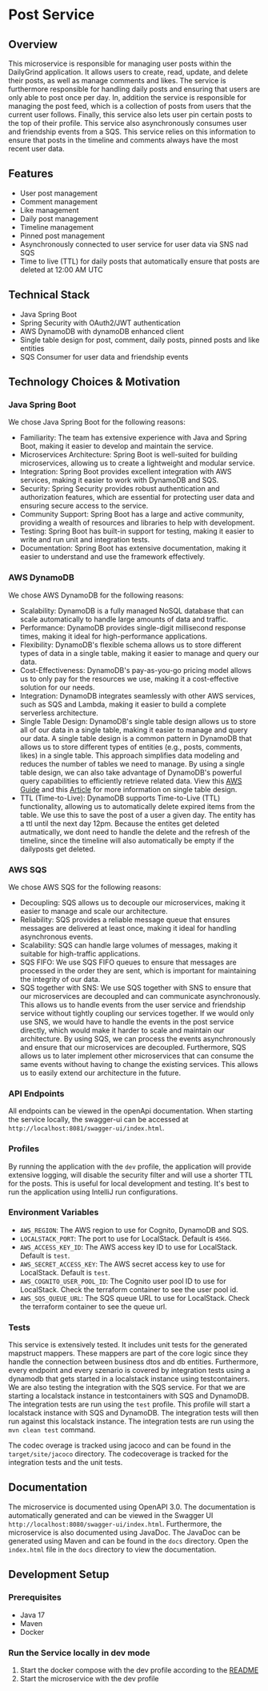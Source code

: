 # Post Service

## Overview

This microservice is responsible for managing user posts within the DailyGrind application. It allows users to create, read, update, and delete their posts, as well as manage comments and likes. The service is furthermore responsible for handling daily posts and ensuring that users are only able to post once per day. In, addition the service is responsible for managing the post feed, which is a collection of posts from users that the current user follows. Finally, this service also lets user pin certain posts to the top of their profile. This service also asynchronously consumes user and friendship events from a SQS. This service relies on this information to ensure that posts in the timeline and comments always have the most recent user data.

## Features

- User post management
- Comment management
- Like management
- Daily post management
- Timeline management
- Pinned post management
- Asynchronously connected to user service for user data via SNS nad SQS
- Time to live (TTL) for daily posts that automatically ensure that posts are deleted at 12:00 AM UTC

## Technical Stack
- Java Spring Boot
- Spring Security with OAuth2/JWT authentication
- AWS DynamoDB with dynamoDB enhanced client
- Single table design for post, comment, daily posts, pinned posts and like entities
- SQS Consumer for user data and friendship events

## Technology Choices & Motivation

### Java Spring Boot
We chose Java Spring Boot for the following reasons:
- Familiarity: The team has extensive experience with Java and Spring Boot, making it easier to develop and maintain the service.
- Microservices Architecture: Spring Boot is well-suited for building microservices, allowing us to create a lightweight and modular service.
- Integration: Spring Boot provides excellent integration with AWS services, making it easier to work with DynamoDB and SQS.
- Security: Spring Security provides robust authentication and authorization features, which are essential for protecting user data and ensuring secure access to the service.
- Community Support: Spring Boot has a large and active community, providing a wealth of resources and libraries to help with development.
- Testing: Spring Boot has built-in support for testing, making it easier to write and run unit and integration tests.
- Documentation: Spring Boot has extensive documentation, making it easier to understand and use the framework effectively.

### AWS DynamoDB
We chose AWS DynamoDB for the following reasons:
- Scalability: DynamoDB is a fully managed NoSQL database that can scale automatically to handle large amounts of data and traffic.
- Performance: DynamoDB provides single-digit millisecond response times, making it ideal for high-performance applications.
- Flexibility: DynamoDB's flexible schema allows us to store different types of data in a single table, making it easier to manage and query our data.
- Cost-Effectiveness: DynamoDB's pay-as-you-go pricing model allows us to only pay for the resources we use, making it a cost-effective solution for our needs.
- Integration: DynamoDB integrates seamlessly with other AWS services, such as SQS and Lambda, making it easier to build a complete serverless architecture.
- Single Table Design: DynamoDB's single table design allows us to store all of our data in a single table, making it easier to manage and query our data. A single table design is a common pattern in DynamoDB that allows us to store different types of entities (e.g., posts, comments, likes) in a single table. This approach simplifies data modeling and reduces the number of tables we need to manage. By using a single table design, we can also take advantage of DynamoDB's powerful query capabilities to efficiently retrieve related data. View this [AWS Guide](https://docs.aws.amazon.com/amazondynamodb/latest/developerguide/data-modeling-schema-social-network.html) and this [Article](https://aws.amazon.com/blogs/database/single-table-vs-multi-table-design-in-amazon-dynamodb/) for more information on single table design.
- TTL (Time-to-Live): DynamoDB supports Time-to-Live (TTL) functionality, allowing us to automatically delete expired items from the table. We use this to save the post of a user a given day. The entity has a ttl until the next day 12pm. Because the entites get deleted autmatically, we dont need to handle the delete and the refresh of the timeline, since the timeline will also automatically be empty if the dailyposts get deleted.

### AWS SQS
We chose AWS SQS for the following reasons:
- Decoupling: SQS allows us to decouple our microservices, making it easier to manage and scale our architecture.
- Reliability: SQS provides a reliable message queue that ensures messages are delivered at least once, making it ideal for handling asynchronous events.
- Scalability: SQS can handle large volumes of messages, making it suitable for high-traffic applications.
- SQS FIFO: We use SQS FIFO queues to ensure that messages are processed in the order they are sent, which is important for maintaining the integrity of our data.
- SQS together with SNS: We use SQS together with SNS to ensure that our microservices are decoupled and can communicate asynchronously. This allows us to handle events from the user service and friendship service without tightly coupling our services together. If we would only use SNS, we would have to handle the events in the post service directly, which would make it harder to scale and maintain our architecture. By using SQS, we can process the events asynchronously and ensure that our microservices are decoupled. Furthermore, SQS allows us to later implement other microservices that can consume the same events without having to change the existing services. This allows us to easily extend our architecture in the future.

### API Endpoints

All endpoints can be viewed in the openApi documentation. When starting the service locally, the swagger-ui can be accessed at `http://localhost:8081/swagger-ui/index.html`.

### Profiles

By running the application with the `dev` profile, the application will provide extensive logging, will disable the security filter and will use a shorter TTL for the posts. This is useful for local development and testing. It's best to run the application using IntelliJ run configurations.

### Environment Variables
- `AWS_REGION`: The AWS region to use for Cognito, DynamoDB and SQS.
- `LOCALSTACK_PORT`: The port to use for LocalStack. Default is `4566`.
- `AWS_ACCESS_KEY_ID`: The AWS access key ID to use for LocalStack. Default is `test`.
- `AWS_SECRET_ACCESS_KEY`: The AWS secret access key to use for LocalStack. Default is `test`.
- `AWS_COGNITO_USER_POOL_ID`: The Cognito user pool ID to use for LocalStack. Check the terraform container to see the user pool id.
- `AWS_SQS_QUEUE_URL`: The SQS queue URL to use for LocalStack. Check the terraform container to see the queue url.

### Tests
This service is extensively tested. It includes unit tests for the generated mapstruct mappers. These mappers are part of the core logic since they handle the connection between business dtos and db entities. Furthermore, every endpoint and every szenario is covered by integration tests using a dynamodb that gets started in a localstack instance using testcontainers. We are also testing the integration with the SQS service. For that we are starting a localstack instance in testcontainers with SQS and DynamoDB. The integration tests are run using the `test` profile. This profile will start a localstack instance with SQS and DynamoDB. The integration tests will then run against this localstack instance. The integration tests are run using the `mvn clean test` command.

The codec overage is tracked using jacoco and can be found in the `target/site/jacoco` directory. The codecoverage is tracked for the integration tests and the unit tests.

## Documentation

The microservice is documented using OpenAPI 3.0. The documentation is automatically generated and can be viewed in the Swagger UI `http://localhost:8080/swagger-ui/index.html`. Furthermore, the microservice is also documented using JavaDoc. The JavaDoc can be generated using Maven and can be found in the `docs` directory. Open the `index.html` file in the `docs` directory to view the documentation.

## Development Setup

### Prerequisites
- Java 17
- Maven
- Docker

### Run the Service locally in dev mode
1. Start the docker compose with the dev profile according to the [README](../../README.md)
2. Start the microservice with the dev profile



